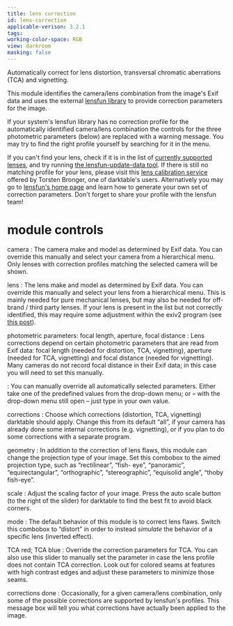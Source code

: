 ```yaml
---
title: lens correction
id: lens-correction
applicable-verison: 3.2.1
tags: 
working-color-space: RGB
view: darkroom
masking: false
---
```


Automatically correct for lens distortion, transversal chromatic aberrations (TCA) and vignetting.

This module identifies the camera/lens combination from the image's Exif data and uses the external [lensfun library](http://lensfun.sourceforge.net) to provide correction parameters for the image.

If your system's lensfun library has no correction profile for the automatically identified camera/lens combination the controls for the three photometric parameters (below) are replaced with a warning message. You may try to find the right profile yourself by searching for it in the menu. 

If you can't find your lens, check if it is in the list of [currently supported lenses](http://lensfun.sourceforge.net/lenslist/), and try running [the lensfun-update-data tool](http://lensfun.sourceforge.net/manual/lensfun-update-data.html). If there is still no matching profile for your lens, please visit this [lens calibration service](https://www.darktable.org/2013/07/have-your-lens-calibrated/) offered by Torsten Bronger, one of darktable's users. Alternatively you may go to [lensfun's home page](http://lensfun.sourceforge.net/) and learn how to generate your own set of correction parameters. Don't forget to share your profile with the lensfun team!

# module controls

camera
: The camera make and model as determined by Exif data. You can override this manually and select your camera from a hierarchical menu. Only lenses with correction profiles matching the selected camera will be shown.

lens
: The lens make and model as determined by Exif data. You can override this manually and select your lens from a hierarchical menu. This is mainly needed for pure mechanical lenses, but may also be needed for off-brand / third party lenses. If your lens is present in the list but not correctly identified, this may require some adjustment within the exiv2 program (see [this post](https://dev.exiv2.org/boards/3/topics/2854)).

photometric parameters: focal length, aperture, focal distance
: Lens corrections depend on certain photometric parameters that are read from Exif data: focal length (needed for distortion, TCA, vignetting), aperture (needed for TCA, vignetting) and focal distance (needed for vignetting). Many cameras do not record focal distance in their Exif data; in this case you will need to set this manually.

: You can manually override all automatically selected parameters. Either take one of the predefined values from the drop-down menu; or – with the drop-down menu still open – just type in your own value.

corrections
: Choose which corrections (distortion, TCA, vignetting) darktable should apply. Change this from its default “all”, if your camera has already done some internal corrections (e.g. vignetting), or if you plan to do some corrections with a separate program.

geometry
: In addition to the correction of lens flaws, this module can change the projection type of your image. Set this combobox to the aimed projection type, such as “rectilinear”, “fish- eye”, “panoramic”, “equirectangular”, “orthographic”, “stereographic”, “equisolid angle”, “thoby fish-eye”.

scale
: Adjust the scaling factor of your image. Press the auto scale button (to the right of the slider) for darktable to find the best fit to avoid black corners.

mode
: The default behavior of this module is to correct lens flaws. Switch this combobox to “distort” in order to instead _simulate_ the behavior of a specific lens (inverted effect).

TCA red; TCA blue
: Override the correction parameters for TCA. You can also use this slider to manually set the parameter in case the lens profile does not contain TCA correction. Look out for colored seams at features with high contrast edges and adjust these parameters to minimize those seams.

corrections done
: Occasionally, for a given camera/lens combination, only some of the possible corrections are supported by lensfun's profiles. This message box will tell you what corrections have actually been applied to the image.
